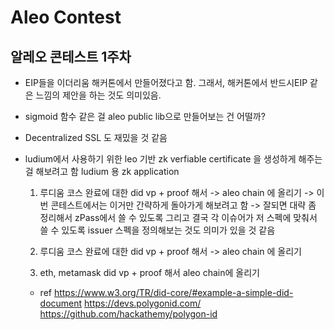 # Aleo Contest

## 알레오 콘테스트 1주차

- EIP들을 이더리움 해커톤에서 만들어졌다고 함. 그래서, 해커톤에서 반드시EIP 같은 느낌의 제안을 하는 것도 의미있음.

- sigmoid 함수 같은 걸 aleo public lib으로 만들어보는 건 어떨까?

- Decentralized SSL 도 재밌을 것 같음

- ludium에서 사용하기 위한 leo 기반 zk verfiable certificate 을 생성하게 해주는 걸 해보려고 함
  ludium 용 zk application

  1. 루디움 코스 완료에 대한 did vp + proof 해서 -> aleo chain 에 올리기
     -> 이번 콘테스트에서는 이거만 간략하게 돌아가게 해보려고 함
     -> 잘되면 대략 좀 정리해서 zPass에서 쓸 수 있도록 그리고 결국 각 이슈어가 저 스펙에 맞춰서 쓸 수 있도록 issuer 스펙을 정의해보는 것도 의미가 있을 것 같음

  2. 루디움 코스 완료에 대한 did vp + proof 해서 -> aleo chain 에 올리기
  3. eth, metamask did vp + proof 해서 aleo chain에 올리기

  - ref
    https://www.w3.org/TR/did-core/#example-a-simple-did-document
    https://devs.polygonid.com/
    https://github.com/hackathemy/polygon-id
